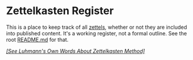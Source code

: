 # Zettelkasten Register

This is a place to keep track of all [zettels](/zet/), whether or not
they are included into published content. It's a working register, not
a formal outline. See the root [README.md](/README.md) for that.

*[[See Luhmann's Own Words About Zettelkasten
Method]](https://luhmann.surge.sh)*
